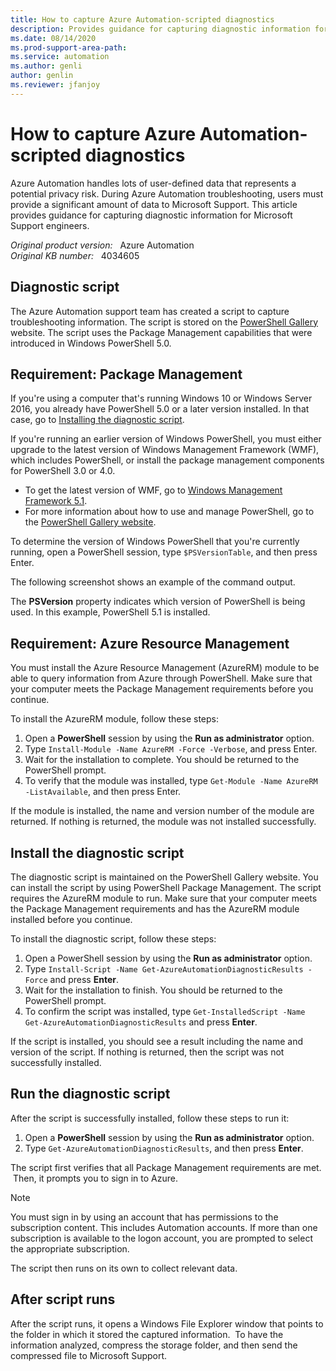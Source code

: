 ```yaml
---
title: How to capture Azure Automation-scripted diagnostics
description: Provides guidance for capturing diagnostic information for Microsoft Support engineers. 
ms.date: 08/14/2020
ms.prod-support-area-path: 
ms.service: automation
ms.author: genli
author: genlin
ms.reviewer: jfanjoy
---
```

# How to capture Azure Automation-scripted diagnostics

Azure Automation handles lots of user-defined data that represents a potential privacy risk. During Azure Automation troubleshooting, users must provide a significant amount of data to Microsoft Support. This article provides guidance for capturing diagnostic information for Microsoft Support engineers. 

_Original product version:_ &nbsp; Azure Automation  
_Original KB number:_ &nbsp; 4034605

## Diagnostic script 

The Azure Automation support team has created a script to capture troubleshooting information. The script is stored on the [PowerShell Gallery](http://www.powershellgallery.com/) website. The script uses the Package Management capabilities that were introduced in Windows PowerShell 5.0. 

## Requirement: Package Management 

If you're using a computer that's running Windows 10 or Windows Server 2016, you already have PowerShell 5.0 or a later version installed. In that case, go to [Installing the diagnostic script](#install-the-diagnostic-script).

If you're running an earlier version of Windows PowerShell, you must either upgrade to the latest version of Windows Management Framework (WMF), which includes PowerShell, or install the package management components for PowerShell 3.0 or 4.0.

- To get the latest version of WMF, go to [Windows Management Framework 5.1](https://www.microsoft.com/download/details.aspx?id=54616). 
- For more information about how to use and manage PowerShell, go to the [PowerShell Gallery website](http://www.powershellgallery.com/).

To determine the version of Windows PowerShell that you're currently running, open a PowerShell session, type `$PSVersionTable`, and then press Enter.
  
The following screenshot shows an example of the command output.

The **PSVersion** property indicates which version of PowerShell is being used. In this example, PowerShell 5.1 is installed. 

## Requirement: Azure Resource Management 

You must install the Azure Resource Management (AzureRM) module to be able to query information from Azure through PowerShell. Make sure that your computer meets the Package Management requirements before you continue.

To install the AzureRM module, follow these steps:

1. Open a **PowerShell** session by using the **Run as administrator** option. 
2. Type `Install-Module -Name AzureRM -Force -Verbose`, and press Enter. 
3. Wait for the installation to complete. You should be returned to the PowerShell prompt. 
4. To verify that the module was installed, type `Get-Module -Name AzureRM -ListAvailable`, and then press Enter.

If the module is installed, the name and version number of the module are returned. If nothing is returned, the module was not installed successfully. 

## Install the diagnostic script 

The diagnostic script is maintained on the PowerShell Gallery website. You can install the script by using PowerShell Package Management. The script requires the AzureRM module to run. Make sure that your computer meets the Package Management requirements and has the AzureRM module installed before you continue. 

To install the diagnostic script, follow these steps:

1. Open a PowerShell session by using the **Run as administrator** option. 
2. Type `Install-Script -Name Get-AzureAutomationDiagnosticResults -Force` and press **Enter**. 
3. Wait for the installation to finish. You should be returned to the PowerShell prompt. 
4. To confirm the script was installed, type `Get-InstalledScript -Name Get-AzureAutomationDiagnosticResults` and press **Enter**. 

If the script is installed, you should see a result including the name and version of the script. If nothing is returned, then the script was not successfully installed. 

## Run the diagnostic script 

After the script is successfully installed, follow these steps to run it:

1. Open a **PowerShell** session by using the **Run as administrator** option. 
2. Type `Get-AzureAutomationDiagnosticResults`, and then press **Enter**. 

The script first verifies that all Package Management requirements are met.  Then, it prompts you to sign in to Azure.

> [!NOTE]
> You must sign in by using an account that has permissions to the subscription content. This includes Automation accounts. If more than one subscription is available to the logon account, you are prompted to select the appropriate subscription. 

The script then runs on its own to collect relevant data. 

## After script runs 

After the script runs, it opens a Windows File Explorer window that points to the folder in which it stored the captured information.  To have the information analyzed, compress the storage folder, and then send the compressed file to Microsoft Support.
